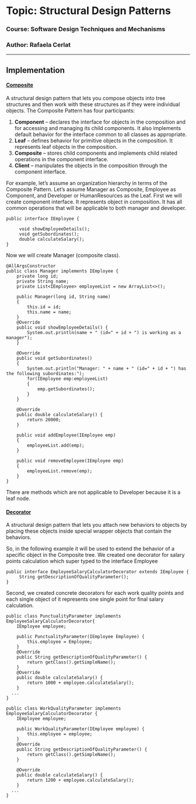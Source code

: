 # Topic: Structural Design Patterns

### Course: Software Design Techniques and Mechanisms
### Author: Rafaela Cerlat

----

## Implementation

#### [Composite](https://github.com/rafaelacerlat/TMPS-labs/tree/main/src/main/java/StructuralPatterns/Project1/Composite)
A structural design pattern that lets you compose objects into tree structures and then work with these structures as if they were individual objects.
The Composite Pattern has four participants:

1. **Component** – declares the interface for objects in the composition and for accessing and managing its child components. It also implements default behavior for the interface common to all classes as appropriate.
2. **Leaf** – defines behavior for primitive objects in the composition. It represents leaf objects in the composition.
3. **Composite** – stores child components and implements child related operations in the component interface.
4. **Client** – manipulates the objects in the composition through the component interface.

For example, let’s assume an organization hierarchy in terms of the Composite Pattern. Let’s assume Manager as Composite, Employee as Component, and Developer or HumanResources as the Leaf. 
First we will create component interface. It represents object in composition.  It has all common operations that will be applicable to both manager and developer.
```
public interface IEmployee {

     void showEmployeeDetails();
     void getSubordinates();
     double calculateSalary();
}
```
Now we will create Manager (composite class).
```
@AllArgsConstructor
public class Manager implements IEmployee {
    private long id;
    private String name;
    private List<IEmployee> employeeList = new ArrayList<>();

    public Manager(long id, String name)
    {
        this.id = id;
        this.name = name;
    }
    @Override
    public void showEmployeeDetails() {
        System.out.println(name + " (id=" + id + ") is working as a manager");
    }

    @Override
    public void getSubordinates()
    {
        System.out.println("Manager: " + name + " (id=" + id + ") has the following subordinates:");
        for(IEmployee emp:employeeList)
        {
            emp.getSubordinates();
        }
    }

    @Override
    public double calculateSalary() {
        return 20000;
    }

    public void addEmployee(IEmployee emp)
    {
        employeeList.add(emp);
    }

    public void removeEmployee(IEmployee emp)
    {
        employeeList.remove(emp);
    }
}
```
There are methods which are not applicable to Developer because it is a leaf node.


#### [Decorator](https://github.com/rafaelacerlat/TMPS-labs/tree/main/src/main/java/StructuralPatterns/Project1/Decorator)
A structural design pattern that lets you attach new behaviors to objects by placing these objects inside special wrapper objects that contain the behaviors. 

So, in the following example it will be used to extend the behavior of a specific object in the Composite tree. We created one decorator for salary points calculation which super typed to the interface Employee
```
public interface EmployeeSalaryCalculatorDecorator extends IEmployee {
     String getDescriptionOfQualityParameter();
}
```
Second, we created concrete decorators for each work quality points and each single object of it represents one single point for final salary calculation.
```
public class PunctualityParameter implements EmployeeSalaryCalculatorDecorator{
    IEmployee employee;

    public PunctualityParameter(IEmployee Employee) {
        this.employee = Employee;
    }
    @Override
    public String getDescriptionOfQualityParameter() {
        return getClass().getSimpleName();
    }
    @Override
    public double calculateSalary() {
        return 1000 + employee.calculateSalary();
    }
  ...
}
```

```
public class WorkQualityParameter implements EmployeeSalaryCalculatorDecorator {
    IEmployee employee;

    public WorkQualityParameter(IEmployee employee) {
        this.employee = employee;
    }
    @Override
    public String getDescriptionOfQualityParameter() {
        return getClass().getSimpleName();
    }

    @Override
    public double calculateSalary() {
        return 1200 + employee.calculateSalary();
    }
  ...
}
```



